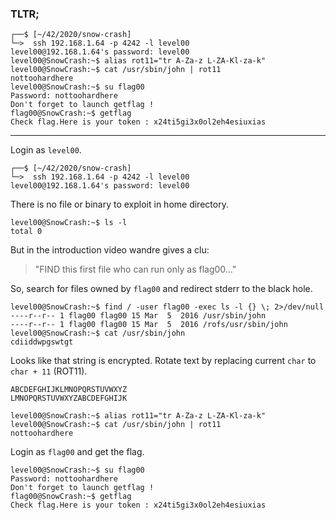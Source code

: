 ### TLTR;
```shell
┌──$ [~/42/2020/snow-crash]
└─>  ssh 192.168.1.64 -p 4242 -l level00
level00@192.168.1.64's password: level00
level00@SnowCrash:~$ alias rot11="tr A-Za-z L-ZA-Kl-za-k"
level00@SnowCrash:~$ cat /usr/sbin/john | rot11
nottoohardhere
level00@SnowCrash:~$ su flag00
Password: nottoohardhere
Don't forget to launch getflag !
flag00@SnowCrash:~$ getflag
Check flag.Here is your token : x24ti5gi3x0ol2eh4esiuxias
```

***

Login as `level00`.
```shell
┌──$ [~/42/2020/snow-crash]
└─>  ssh 192.168.1.64 -p 4242 -l level00
level00@192.168.1.64's password: level00
```

There is no file or binary to exploit in home directory.
```shell
level00@SnowCrash:~$ ls -l
total 0
```

But in the introduction video wandre gives a clu:
> "FIND this first file who can run only as flag00..."

So, search for files owned by `flag00` and redirect stderr to the black hole.
```shell
level00@SnowCrash:~$ find / -user flag00 -exec ls -l {} \; 2>/dev/null
----r--r-- 1 flag00 flag00 15 Mar  5  2016 /usr/sbin/john
----r--r-- 1 flag00 flag00 15 Mar  5  2016 /rofs/usr/sbin/john
level00@SnowCrash:~$ cat /usr/sbin/john
cdiiddwpgswtgt
```
Looks like that string is encrypted.
Rotate text by replacing current `char` to `char + 11` (ROT11).
```
ABCDEFGHIJKLMNOPQRSTUVWXYZ
LMNOPQRSTUVWXYZABCDEFGHIJK
```
```shell
level00@SnowCrash:~$ alias rot11="tr A-Za-z L-ZA-Kl-za-k"
level00@SnowCrash:~$ cat /usr/sbin/john | rot11
nottoohardhere
```
Login as `flag00` and get the flag.
```shell
level00@SnowCrash:~$ su flag00
Password: nottoohardhere
Don't forget to launch getflag !
flag00@SnowCrash:~$ getflag
Check flag.Here is your token : x24ti5gi3x0ol2eh4esiuxias
```
